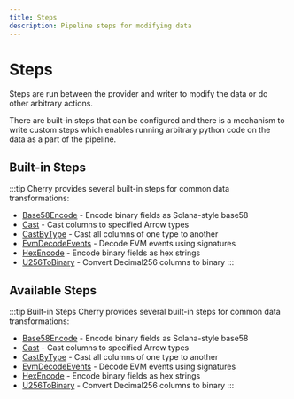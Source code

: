 ```yaml
---
title: Steps
description: Pipeline steps for modifying data
---
```


# Steps

Steps are run between the provider and writer to modify the data or do other arbitrary actions.

There are built-in steps that can be configured and there is a mechanism to write custom steps which enables running arbitrary python code on the data as a part of the pipeline.

## Built-in Steps

:::tip
Cherry provides several built-in steps for common data transformations:

- [Base58Encode](/pipeline/steps/base58_encode) - Encode binary fields as Solana-style base58
- [Cast](/pipeline/steps/cast) - Cast columns to specified Arrow types
- [CastByType](/pipeline/steps/cast_by_type) - Cast all columns of one type to another
- [EvmDecodeEvents](/pipeline/steps/evm_decode_events) - Decode EVM events using signatures
- [HexEncode](/pipeline/steps/hex_encode) - Encode binary fields as hex strings
- [U256ToBinary](/pipeline/steps/u256_to_binary) - Convert Decimal256 columns to binary
:::

## Available Steps

:::tip Built-in Steps
Cherry provides several built-in steps for common data transformations:

- [Base58Encode](/pipeline/steps/base58_encode) - Encode binary fields as Solana-style base58
- [Cast](/pipeline/steps/cast) - Cast columns to specified Arrow types
- [CastByType](/pipeline/steps/cast_by_type) - Cast all columns of one type to another
- [EvmDecodeEvents](/pipeline/steps/evm_decode_events) - Decode EVM events using signatures
- [HexEncode](/pipeline/steps/hex_encode) - Encode binary fields as hex strings
- [U256ToBinary](/pipeline/steps/u256_to_binary) - Convert Decimal256 columns to binary
::: 
